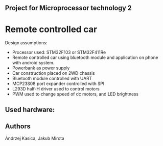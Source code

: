 ## Project for Microprocessor technology 2

# Remote controlled car

Design assumptions:
- Processor used: STM32F103 or STM32F411Re
- Remote controlled car using bluetooth module and application on phone with android system.
- Powerbank as power supply
- Car construction placed on 2WD chassis
- Bluetooth module controlled with UART
- MCP23S08 port expander controlled with SPI 
- L293D half-H driver used to control motors
- PWM used to change speed of dc motors, and LED brightness

Used hardware:
- 

## Authors
Andrzej Kasica, Jakub Mirota 
